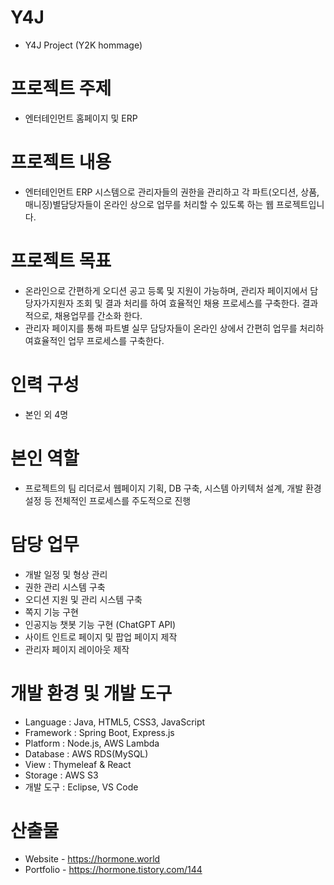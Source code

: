 # Y4J
- Y4J Project (Y2K hommage)

# 프로젝트 주제
- 엔터테인먼트 홈페이지 및 ERP

# 프로젝트 내용
- 엔터테인먼트 ERP 시스템으로 관리자들의 권한을 관리하고 각 파트(오디션, 상품, 매니징)별담당자들이 온라인 상으로 업무를 처리할 수 있도록 하는 웹 프로젝트입니다.

# 프로젝트 목표
- 온라인으로 간편하게 오디션 공고 등록 및 지원이 가능하며, 관리자 페이지에서 담당자가지원자 조회 및 결과 처리를 하여 효율적인 채용 프로세스를 구축한다. 결과적으로, 채용업무를 간소화 한다.
- 관리자 페이지를 통해 파트별 실무 담당자들이 온라인 상에서 간편히 업무를 처리하여효율적인 업무 프로세스를 구축한다.

# 인력 구성
- 본인 외 4명

# 본인 역할
- 프로젝트의 팀 리더로서 웹페이지 기획, DB 구축, 시스템 아키텍처 설계, 개발 환경 설정 등 전체적인 프로세스를 주도적으로 진행

# 담당 업무
- 개발 일정 및 형상 관리 
- 권한 관리 시스템 구축 
- 오디션 지원 및 관리 시스템 구축 
- 쪽지 기능 구현 
- 인공지능 챗봇 기능 구현 (ChatGPT API) 
- 사이트 인트로 페이지 및 팝업 페이지 제작 
- 관리자 페이지 레이아웃 제작

# 개발 환경 및 개발 도구
- Language : Java, HTML5, CSS3, JavaScript
- Framework : Spring Boot, Express.js 
- Platform : Node.js, AWS Lambda 
- Database : AWS RDS(MySQL) 
- View : Thymeleaf & React 
- Storage : AWS S3
- 개발 도구 : Eclipse, VS Code

# 산출물
- Website - https://hormone.world
- Portfolio - https://hormone.tistory.com/144
